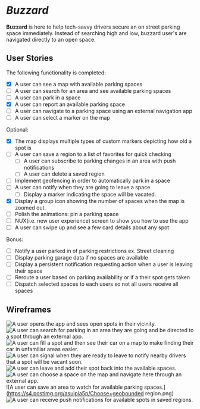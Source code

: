 # *Buzzard*

**Buzzard** is here to help tech-savvy drivers secure an on street parking space immediately. Instead of searching high and low, buzzard user's are navigated directly to an open space.

## User Stories

The following functionality is completed:

* [x] A user can see a map with available parking spaces
* [ ] A user can search for an area and see available parking spaces
* [ ] A user can park in a space
* [x] A user can report an available parking space
* [ ] A user can navigate to a parking space using an external navigation app
* [ ] A user can select a marker on the map

Optional:
* [x] The map displays multiple types of custom markers depicting how old a spot is
* [ ] A user can save a region to a list of favorites for quick checking
  * [ ] A user can subscribe to parking changes in an area with push notifications
  * [ ] A user can delete a saved region
* [ ] Implement geofencing in order to automatically park in a space
* [ ] A user can notify when they are going to leave a space
  * [ ] Display a marker indicating the space will be vacated.
* [x] Display a group icon showing the number of spaces when the map is zoomed out.
* [ ] Polish the animations: pin a parking space
* [ ] NUX(i.e. new user experience) screen to show you how to use the app
* [ ] A user can swipe up and see a few card details about any spot

Bonus:
* [ ] Notify a user parked in of parking restrictions ex. Street cleaning
* [ ] Display parking garage data if no spaces are available
* [ ] Display a persistent notification requesting action when a user is leaving their space
* [ ] Reroute a user based on parking availability or if a their spot gets taken
* [ ] Dispatch selected spaces to each users so not all users receive all spaces

## Wireframes
![A user opens the app and sees open spots in their vicinity.](https://s4.postimg.org/8e2o52twt/OpeningScreen.png)
![A user can search for parking in an area they are going and be directed to a spot through an external app.](https://s4.postimg.org/7r3rfjx0t/Search+Screen.png)
![A user can fill a spot and then see their car on a map to make finding their car in unfamiliar areas easier.](https://s4.postimg.org/3tghq5a7h/Park+Now.png)
![A user can signal when they are ready to leave to notify nearby drivers that a spot will be vacant soon.](https://s4.postimg.org/enxxs2tbh/Car+Parked.png)
![A user can leave and add their spot back into the available spaces.](https://s4.postimg.org/tvdxcfl65/Car+leaving.png)
![A user can choose a space on the map and navigate here through an external app.](https://s4.postimg.org/bb1pazkx9/navhere.png)
![A user can save an area to watch for available parking spaces.](https://s4.postimg.org/asujpia5p/Choose+geobounded region.png)
![A user can receive push notifications for available spots in saved regions.](https://s4.postimg.org/ia3r4pzot/Notifications.png)

